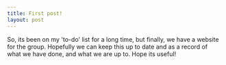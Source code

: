 ```yaml
---
title: First post! 
layout: post
---
```


So, its been on my 'to-do' list for a long time, but finally, we have a website for the group. Hopefully we can keep this up to date and as a record of what we have done, and what we are up to. Hope its useful!

<!-- more -->
